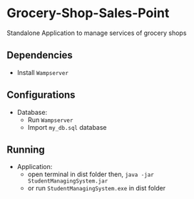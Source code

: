 # Grocery-Shop-Sales-Point
Standalone Application to manage services of grocery shops 

## Dependencies
  - Install `Wampserver`
 
## Configurations
  - Database:
    - Run `Wampserver`
    - Import `my_db.sql` database

## Running
  - Application:
    - open terminal in dist folder then, `java -jar StudentManagingSystem.jar`
    - or run `StudentManagingSystem.exe` in dist folder
